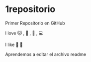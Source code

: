 # 1repositorio
Primer Repositorio en GitHub

I love :cat: , :hamburger: , :pizza: , :computer: 

I like :potato: :wolf:

Aprendemos a editar el archivo readme
